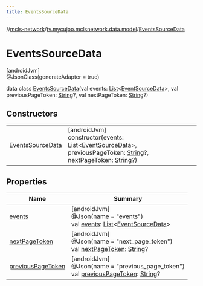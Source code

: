```yaml
---
title: EventsSourceData
---
```

//[mcls-network](../../../index.html)/[tv.mycujoo.mclsnetwork.data.model](../index.html)/[EventsSourceData](index.html)



# EventsSourceData



[androidJvm]\
@JsonClass(generateAdapter = true)



data class [EventsSourceData](index.html)(val events: [List](https://kotlinlang.org/api/latest/jvm/stdlib/kotlin.collections/-list/index.html)&lt;[EventSourceData](../-event-source-data/index.html)&gt;, val previousPageToken: [String](https://kotlinlang.org/api/latest/jvm/stdlib/kotlin/-string/index.html)?, val nextPageToken: [String](https://kotlinlang.org/api/latest/jvm/stdlib/kotlin/-string/index.html)?)



## Constructors


| | |
|---|---|
| [EventsSourceData](-events-source-data.html) | [androidJvm]<br>constructor(events: [List](https://kotlinlang.org/api/latest/jvm/stdlib/kotlin.collections/-list/index.html)&lt;[EventSourceData](../-event-source-data/index.html)&gt;, previousPageToken: [String](https://kotlinlang.org/api/latest/jvm/stdlib/kotlin/-string/index.html)?, nextPageToken: [String](https://kotlinlang.org/api/latest/jvm/stdlib/kotlin/-string/index.html)?) |


## Properties


| Name | Summary |
|---|---|
| [events](events.html) | [androidJvm]<br>@Json(name = &quot;events&quot;)<br>val [events](events.html): [List](https://kotlinlang.org/api/latest/jvm/stdlib/kotlin.collections/-list/index.html)&lt;[EventSourceData](../-event-source-data/index.html)&gt; |
| [nextPageToken](next-page-token.html) | [androidJvm]<br>@Json(name = &quot;next_page_token&quot;)<br>val [nextPageToken](next-page-token.html): [String](https://kotlinlang.org/api/latest/jvm/stdlib/kotlin/-string/index.html)? |
| [previousPageToken](previous-page-token.html) | [androidJvm]<br>@Json(name = &quot;previous_page_token&quot;)<br>val [previousPageToken](previous-page-token.html): [String](https://kotlinlang.org/api/latest/jvm/stdlib/kotlin/-string/index.html)? |

